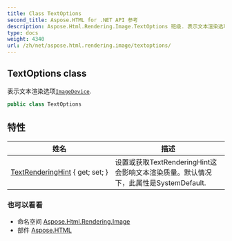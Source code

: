```yaml
---
title: Class TextOptions
second_title: Aspose.HTML for .NET API 参考
description: Aspose.Html.Rendering.Image.TextOptions 班级. 表示文本渲染选项ImageDevice.
type: docs
weight: 4340
url: /zh/net/aspose.html.rendering.image/textoptions/
---
```

## TextOptions class

表示文本渲染选项[`ImageDevice`](../imagedevice/).

```csharp
public class TextOptions
```

## 特性

| 姓名 | 描述 |
| --- | --- |
| [TextRenderingHint](../../aspose.html.rendering.image/textoptions/textrenderinghint/) { get; set; } | 设置或获取TextRenderingHint这会影响文本渲染质量。默认情况下，此属性是SystemDefault. |

### 也可以看看

* 命名空间 [Aspose.Html.Rendering.Image](../../aspose.html.rendering.image/)
* 部件 [Aspose.HTML](../../)



